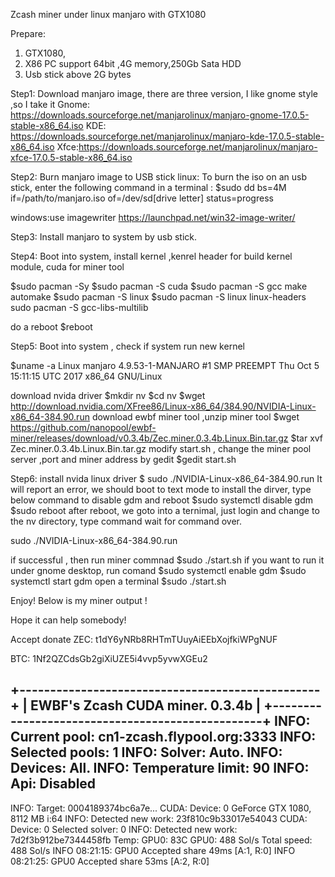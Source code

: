 Zcash miner under linux manjaro with GTX1080

Prepare:
1. GTX1080,
2. X86 PC support 64bit ,4G memory,250Gb Sata HDD
3. Usb stick above 2G bytes


Step1:
Download manjaro image, there are three version, I like gnome style ,so I take it
Gnome: https://downloads.sourceforge.net/manjarolinux/manjaro-gnome-17.0.5-stable-x86_64.iso
KDE: https://downloads.sourceforge.net/manjarolinux/manjaro-kde-17.0.5-stable-x86_64.iso
Xfce:https://downloads.sourceforge.net/manjarolinux/manjaro-xfce-17.0.5-stable-x86_64.iso


Step2:
Burn manjaro image to USB stick
linux:
To burn the iso on an usb stick, enter the following command in a terminal : 
$sudo dd bs=4M if=/path/to/manjaro.iso of=/dev/sd[drive letter] status=progress

windows:use imagewriter
https://launchpad.net/win32-image-writer/

Step3:
Install manjaro  to system by usb stick.


Step4:
Boot into system, install kernel ,kenrel header for build kernel module, cuda for miner tool

$sudo pacman -Sy
$sudo pacman -S cuda
$sudo pacman -S gcc make automake
$sudo pacman -S linux
$sudo pacman -S linux linux-headers
sudo pacman -S gcc-libs-multilib

do a reboot 
$reboot

Step5:
Boot into system , check if  system run new kernel 

$uname -a
Linux manjaro 4.9.53-1-MANJARO #1 SMP PREEMPT Thu Oct 5 15:11:15 UTC 2017 x86_64 GNU/Linux

download nvida driver 
$mkdir nv
$cd nv
$wget http://download.nvidia.com/XFree86/Linux-x86_64/384.90/NVIDIA-Linux-x86_64-384.90.run
download ewbf miner tool ,unzip miner tool
$wget https://github.com/nanopool/ewbf-miner/releases/download/v0.3.4b/Zec.miner.0.3.4b.Linux.Bin.tar.gz
$tar xvf Zec.miner.0.3.4b.Linux.Bin.tar.gz
modify start.sh , change the miner pool server ,port and miner address by gedit
$gedit start.sh

Step6:
install nvida linux driver 
$ sudo ./NVIDIA-Linux-x86_64-384.90.run
It will report an error, we should boot to text mode to install the dirver, type below command to disable gdm and reboot
$sudo systemctl disable gdm
$sudo reboot
after reboot, we goto into a ternimal,  just login and change to the nv directory, type command wait for command over.

sudo ./NVIDIA-Linux-x86_64-384.90.run

if successful , then run miner commnad 
$sudo ./start.sh
if you want to run it under gnome desktop, run comand 
$sudo systemctl enable gdm
$sudo systemctl start gdm
open a terminal 
$sudo ./start.sh

Enjoy! Below is my miner output !

Hope it can help somebody!

Accept donate 
ZEC: t1dY6yNRb8RHTmTUuyAiEEbXojfkiWPgNUF

BTC: 1Nf2QZCdsGb2giXiUZE5i4vvp5yvwXGEu2




+-------------------------------------------------+
|         EWBF's Zcash CUDA miner. 0.3.4b         |
+-------------------------------------------------+
INFO: Current pool: cn1-zcash.flypool.org:3333
INFO: Selected pools: 1
INFO: Solver: Auto.
INFO: Devices: All.
INFO: Temperature limit: 90
INFO: Api: Disabled
---------------------------------------------------
INFO: Target: 0004189374bc6a7e...
CUDA: Device: 0 GeForce GTX 1080, 8112 MB i:64
INFO: Detected new work: 23f810c9b33017e54043
CUDA: Device: 0 Selected solver: 0
INFO: Detected new work: 7d2f3b912be7344458fb
Temp: GPU0: 83C 
GPU0: 488 Sol/s 
Total speed: 488 Sol/s
INFO 08:21:15: GPU0 Accepted share 49ms [A:1, R:0]
INFO 08:21:25: GPU0 Accepted share 53ms [A:2, R:0]



